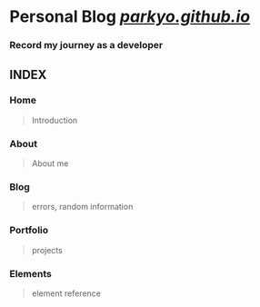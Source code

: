 # Personal Blog <a href = "http//:parkyo.github.io"><i>parkyo.github.io</i></a>
<h3>Record my journey as a developer</h3>

## INDEX
### Home
> Introduction
### About
> About me
### Blog 
> errors, random information
### Portfolio
> projects
### Elements
> element reference
